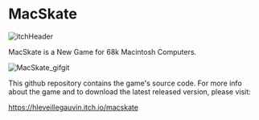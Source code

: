 # MacSkate

![itchHeader](https://user-images.githubusercontent.com/31942487/210099103-aa3cfa28-7df4-4f02-b114-b58f502bca10.gif)

 MacSkate is a New Game for 68k Macintosh Computers.
 
 ![MacSkate_gifgit](https://user-images.githubusercontent.com/31942487/210099138-0a04fcda-d32e-4431-b63f-b25c93a0325e.gif)

This github repository contains the game's source code.  For more info about the game and to download the latest released version, please visit:

https://hleveillegauvin.itch.io/macskate

